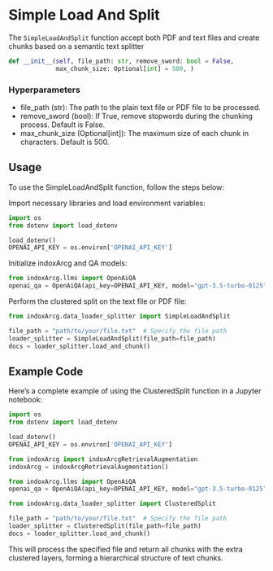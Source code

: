 # Simple Load And Split

The `SimpleLoadAndSplit` function accept both PDF and text files and create chunks based on a semantic text splitter

```python
def __init__(self, file_path: str, remove_sword: bool = False,
             max_chunk_size: Optional[int] = 500, )
```

### Hyperparameters

- file_path (str): The path to the plain text file or PDF file to be processed.
- remove_sword (bool): If True, remove stopwords during the chunking process. Default is False.
- max_chunk_size (Optional[int]): The maximum size of each chunk in characters. Default is 500.

## Usage

To use the SimpleLoadAndSplit function, follow the steps below:

Import necessary libraries and load environment variables:

```python
import os
from dotenv import load_dotenv

load_dotenv()
OPENAI_API_KEY = os.environ['OPENAI_API_KEY']
```

Initialize indoxArcg and QA models:

```python
from indoxArcg.llms import OpenAiQA
openai_qa = OpenAiQA(api_key=OPENAI_API_KEY, model="gpt-3.5-turbo-0125")
```

Perform the clustered split on the text file or PDF file:

```python
from indoxArcg.data_loader_splitter import SimpleLoadAndSplit

file_path = "path/to/your/file.txt"  # Specify the file path
loader_splitter = SimpleLoadAndSplit(file_path=file_path)
docs = loader_splitter.load_and_chunk()
```

## Example Code

Here’s a complete example of using the ClusteredSplit function in a
Jupyter notebook:

```python
import os
from dotenv import load_dotenv

load_dotenv()
OPENAI_API_KEY = os.environ['OPENAI_API_KEY']

from indoxArcg import indoxArcgRetrievalAugmentation
indoxArcg = indoxArcgRetrievalAugmentation()

from indoxArcg.llms import OpenAiQA
openai_qa = OpenAiQA(api_key=OPENAI_API_KEY, model="gpt-3.5-turbo-0125")

from indoxArcg.data_loader_splitter import ClusteredSplit

file_path = "path/to/your/file.txt"  # Specify the file path
loader_splitter = ClusteredSplit(file_path=file_path)
docs = loader_splitter.load_and_chunk()
```

This will process the specified file and return all chunks with the
extra clustered layers, forming a hierarchical structure of text chunks.
